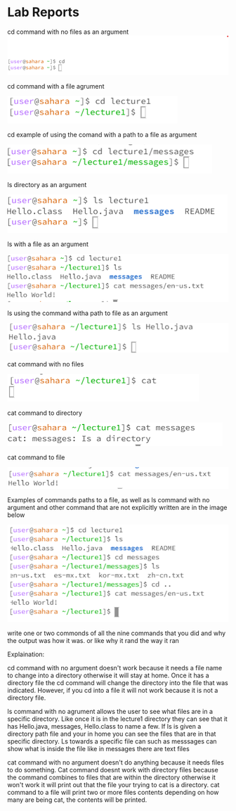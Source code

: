 Lab Reports
===========
cd command with no files as an argument
![Image](cd_NOARG.png)


cd command with a file agrument 

![Image](cd_wfile.png)


cd example of using the comand with a path to a file as argument

![Image](cd_path.png)



ls directory as an argument 

![Image](ls_directory.png)


ls with a file as an argument

![Image](ls2_lab1.PNG)


ls using the command witha path to file as an argument

![Image](ls_file.png)


cat command with no files

![Image](cat_noarg.png)


cat command to directory 

![Image](cat_directory_lab1.PNG)

cat command to file

![Image](cat_lab1.PNG)

Examples of commands paths to a file, as well as ls command with no argument and other command that are not explicitly written are in the image below

![Image](paths.png)

 write one or two commonds of all the nine commands that you did and why the output was how it was. or like why it rand the way it ran

 Explaination:

 cd command with no argument doesn't work because it needs a file name to change into a directory otherwise it will stay at home. Once it has a directory file the cd command will change the directory into the file that was indicated. However, if you cd into a file it will not work because it is not a directory file.

 ls command with no agrument allows the user to see what files are in a specific directory. Like once it is in the lecture1 directory they can see that it has Hello.java, messages, Hello.class to name a few. If ls is given a directory path file and your in home you can see the files that are in that specific directory. Ls towards a specific file can such as messsages can show what is inside the file like in messages there are text files

 cat command with no argument doesn't do anything because it needs files to do something. Cat command doesnt work with directory files because the command combines to files that are within the directory otherwise it won't work it will print out that the file your trying to cat is a directory. cat command to a file will print two or more files contents depending on how many are being cat, the contents will be printed.
 








